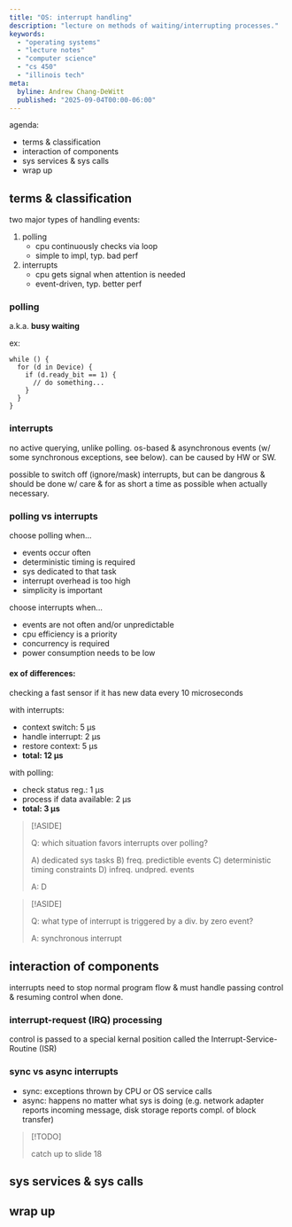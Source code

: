 ```yaml
---
title: "OS: interrupt handling"
description: "lecture on methods of waiting/interrupting processes."
keywords:
  - "operating systems"
  - "lecture notes"
  - "computer science"
  - "cs 450"
  - "illinois tech"
meta:
  byline: Andrew Chang-DeWitt
  published: "2025-09-04T00:00-06:00"
---
```


agenda:

- terms & classification
- interaction of components
- sys services & sys calls
- wrap up

## terms & classification

two major types of handling events:

1. polling
   - cpu continuously checks via loop
   - simple to impl, typ. bad perf
2. interrupts
   - cpu gets signal when attention is needed
   - event-driven, typ. better perf

### polling

a.k.a. **busy waiting**

ex:

```
while () {
  for (d in Device) {
    if (d.ready_bit == 1) {
      // do something...
    }
  }
}
```

### interrupts

no active querying, unlike polling. os-based & asynchronous events (w/
some synchronous exceptions, see below). can be caused by HW or SW.

possible to switch off (ignore/mask) interrupts, but can be dangrous &
should be done w/ care & for as short a time as possible when actually
necessary.

### polling vs interrupts

choose polling when...

- events occur often
- deterministic timing is required
- sys dedicated to that task
- interrupt overhead is too high
- simplicity is important

choose interrupts when...

- events are not often and/or unpredictable
- cpu efficiency is a priority
- concurrency is required
- power consumption needs to be low

#### ex of differences:

checking a fast sensor if it has new data every 10 microseconds

with interrupts:

- context switch: 5 μs
- handle interrupt: 2 μs
- restore context: 5 μs
- **total: 12 μs**

with polling:

- check status reg.: 1 μs
- process if data available: 2 μs
- **total: 3 μs**

> [!ASIDE]
>
> Q: which situation favors interrupts over polling?
>
> A) dedicated sys tasks
> B) freq. predictible events
> C) deterministic timing constraints
> D) infreq. undpred. events
>
> A: D

> [!ASIDE]
>
> Q: what type of interrupt is triggered by a div. by zero event?
>
> A: synchronous interrupt

## interaction of components

interrupts need to stop normal program flow & must handle passing control & resuming control when done.

### interrupt-request (IRQ) processing

control is passed to a special kernal position called the Interrupt-Service-Routine (ISR)

### sync vs async interrupts

- sync: exceptions thrown by CPU or OS service calls
- async: happens no matter what sys is doing (e.g. network adapter reports
  incoming message, disk storage reports compl. of block transfer)

> [!TODO]
>
> catch up to slide 18

## sys services & sys calls

## wrap up
